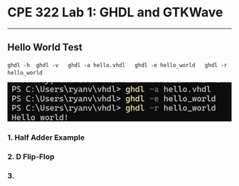 # CPE 322 Lab 1: GHDL and GTKWave
----------------------------------------------------------------------------------------------
## Hello World Test

`ghdl -h 
    ghdl -v  
    ghdl -a hello.vhdl  
    ghdl -e hello_world  
    ghdl -r hello_world`

![Hello World Image](ghdl.helloworld.png)




### 1. Half Adder Example






### 2. D Flip-Flop



### 3. 

